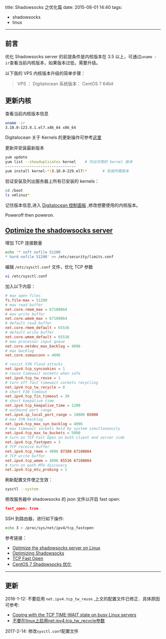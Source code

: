 title: Shadowsocks 之优化篇
date: 2015-08-01 14:40
tags:
- shadowsocks
- linux

---

前言
---------

优化 Shadowsocks server 的前提条件是内核版本在 3.5 以上，可通过`uname -ir`查看当前内核版本，如果版本过低，需要升级。

以下我的 VPS 内核版本升级的简单步骤：

>	VPS ： Digitalocean
>	系统版本： CentOS 7 64bit

<!--more-->

更新内核
----------

查看当前内核版本信息

```bash
uname -ir
3.10.0-123.8.1.el7.x86_64 x86_64
```
Digitalocean 关于 Kernels 的更新操作可参考[这里](https://www.digitalocean.com/community/tutorials/how-to-update-a-digitalocean-server-s-kernel)

更新并安装最新版本

```bash
yum update
yum list --showduplicates kernel	# 列出可用的 kernel 版本
--------------------------------
yum install kernel-*(3.10.0-229.el7)*		# 安装所需版本
```

验证安装及列出服务器上所有已安装的 kernels：

```bash
cd /boot
ls vmlinuz*
```

记住版本信息,进入 [Digitalocean 控制面板](https://www.digitalocean.com/community/tutorials/how-to-update-a-digitalocean-server-s-kernel-using-the-control-panel#changing-the-kernel-in-the-digitalocean-control-panel) ,修改想要使用的内核版本。

Poweroff then poweron.

[Optimize the shadowsocks server](http://shadowsocks.org/en/config/advanced.html)
---------------------------------

增加 TCP 连接数量
	
```bash
echo '* soft nofile 51200
* hard nofile 51200' >> /etc/security/limits.conf
```

编辑 `/etc/sysctl.conf` 文件，优化 TCP 参数
	
```bash
vi /etc/sysctl.conf
```

加入以下内容：
```conf
# max open files
fs.file-max = 51200
# max read buffer
net.core.rmem_max = 67108864
# max write buffer
net.core.wmem_max = 67108864
# default read buffer
net.core.rmem_default = 65536
# default write buffer
net.core.wmem_default = 65536
# max processor input queue
net.core.netdev_max_backlog = 4096
# max backlog
net.core.somaxconn = 4096

# resist SYN flood attacks
net.ipv4.tcp_syncookies = 1
# reuse timewait sockets when safe
net.ipv4.tcp_tw_reuse = 1
# turn off fast timewait sockets recycling
net.ipv4.tcp_tw_recycle = 0
# short FIN timeout
net.ipv4.tcp_fin_timeout = 30
# short keepalive time
net.ipv4.tcp_keepalive_time = 1200
# outbound port range
net.ipv4.ip_local_port_range = 10000 65000
# max SYN backlog
net.ipv4.tcp_max_syn_backlog = 4096
# max timewait sockets held by system simultaneously
net.ipv4.tcp_max_tw_buckets = 5000
# turn on TCP Fast Open on both client and server side
net.ipv4.tcp_fastopen = 3
# TCP receive buffer
net.ipv4.tcp_rmem = 4096 87380 67108864
# TCP write buffer
net.ipv4.tcp_wmem = 4096 65536 67108864
# turn on path MTU discovery
net.ipv4.tcp_mtu_probing = 1
```
刷新配置文件使之生效： 
```bash
sysctl --system
```
修改服务器中 shadowsocks 的 json 文件以开启 fast open:

```json
fast_open: true
```

SSH 到路由器，进行如下操作:
 
```bash
echo 3 > /proc/sys/net/ipv4/tcp_fastopen
```

参考链接：

+ [Optimize the shadowsocks server on Linux](https://shadowsocks.org/en/config/advanced.html)
+ [Optimizing Shadowsocks](https://github.com/shadowsocks/shadowsocks/wiki/Optimizing-Shadowsocks)
+ [TCP Fast Open](https://github.com/shadowsocks/shadowsocks/wiki/TCP-Fast-Open)
+ [CentOS 7 Shadowsocks 优化](https://www.ifshow.com/centos-7-shadowsocks-optimization/)
--------

更新　
------

2016-1-12: 不要启用 `net.ipv4.tcp_tw_reuse` ,上文的配置文件已修正．具体原因可参考:

+ [Coping with the TCP TIME-WAIT state on busy Linux servers](http://vincent.bernat.im/en/blog/2014-tcp-time-wait-state-linux.html)
+ [不要在linux上启用net.ipv4.tcp_tw_recycle参数](http://www.cnxct.com/coping-with-the-tcp-time_wait-state-on-busy-linux-servers-in-chinese-and-dont-enable-tcp_tw_recycle/)

2017-2-14: 修改`sysctl.conf`配置文件
